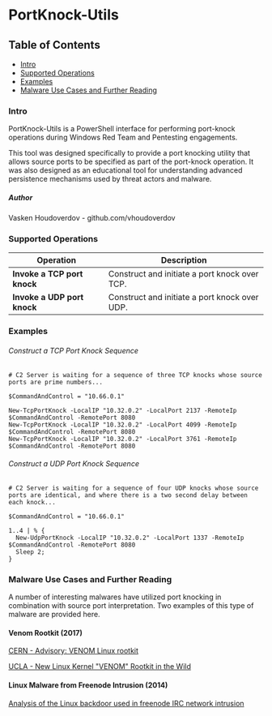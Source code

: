# PortKnock-Utils

## Table of Contents
* [Intro](#intro)
* [Supported Operations](#operations)
* [Examples](#examples)
* [Malware Use Cases and Further Reading](#appendix)

### <a name="intro"></a>Intro
PortKnock-Utils is a PowerShell interface for performing port-knock operations during Windows Red Team and Pentesting engagements.

This tool was designed specifically to provide a port knocking utility that allows source ports to be specified as part of the port-knock operation.
It was also designed as an educational tool for understanding advanced persistence mechanisms used by threat actors and malware.

#####  Author
Vasken Houdoverdov  - github.com/vhoudoverdov

### <a name="operations"></a>Supported Operations

| Operation | Description |
| --- | --- |
| **Invoke a TCP port knock** | Construct and initiate a port knock over TCP. |
| **Invoke a UDP port knock** | Construct and initiate a port knock over UDP.|

### <a name="examples"></a>Examples
###### Construct a TCP Port Knock Sequence
```
# C2 Server is waiting for a sequence of three TCP knocks whose source ports are prime numbers...

$CommandAndControl = "10.66.0.1"

New-TcpPortKnock -LocalIP "10.32.0.2" -LocalPort 2137 -RemoteIp $CommandAndControl -RemotePort 8080
New-TcpPortKnock -LocalIP "10.32.0.2" -LocalPort 4099 -RemoteIp $CommandAndControl -RemotePort 8080
New-TcpPortKnock -LocalIP "10.32.0.2" -LocalPort 3761 -RemoteIp $CommandAndControl -RemotePort 8080
```


###### Construct a UDP Port Knock Sequence
```
# C2 Server is waiting for a sequence of four UDP knocks whose source ports are identical, and where there is a two second delay between each knock...

$CommandAndControl = "10.66.0.1"

1..4 | % {
  New-UdpPortKnock -LocalIP "10.32.0.2" -LocalPort 1337 -RemoteIp $CommandAndControl -RemotePort 8080
  Sleep 2;
}
```
### <a name="appendix"></a>Malware Use Cases and Further Reading
A number of interesting malwares have utilized port knocking in combination with source port interpretation.  Two examples of this type of malware are provided here.

#### Venom Rootkit (2017)

[CERN - Advisory: VENOM Linux rootkit](https://security.web.cern.ch/security/venom.shtml)

[UCLA - New Linux Kernel "VENOM" Rootkit in the Wild](https://www.it.ucla.edu/security/advisories/new-linux-kernel-venom-rootkit-in-the-wild)


#### Linux Malware from Freenode Intrusion (2014)

[Analysis of the Linux backdoor used in freenode IRC network intrusion](https://www.nccgroup.trust/uk/about-us/newsroom-and-events/blogs/2014/october/analysis-of-the-linux-backdoor-used-in-freenode-irc-network-compromise/)
